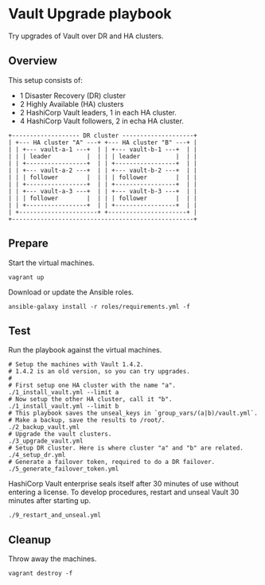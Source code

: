 # Vault Upgrade playbook

Try upgrades of Vault over DR and HA clusters.

## Overview

This setup consists of:
- 1 Disaster Recovery (DR) cluster
- 2 Highly Available (HA) clusters
- 2 HashiCorp Vault leaders, 1 in each HA cluster.
- 4 HashiCorp Vault followers, 2 in echa HA cluster.

```text
+------------------- DR cluster --------------------+
| +--- HA cluster "A" ---+ +--- HA cluster "B" ---+ |
| | +--- vault-a-1 ---+  | | +--- vault-b-1 ---+  | |
| | | leader          |  | | | leader          |  | |
| | +-----------------+  | | +-----------------+  | |
| | +--- vault-a-2 ---+  | | +--- vault-b-2 ---+  | |
| | | follower        |  | | | follower        |  | |
| | +-----------------+  | | +-----------------+  | |
| | +--- vault-a-3 ---+  | | +--- vault-b-3 ---+  | |
| | | follower        |  | | | follower        |  | |
| | +-----------------+  | | +-----------------+  | |
| +----------------------+ +----------------------+ |
+---------------------------------------------------+
```

## Prepare

Start the virtual machines.

```shell
vagrant up
```

Download or update the Ansible roles.

```shell
ansible-galaxy install -r roles/requirements.yml -f
```

## Test

Run the playbook against the virtual machines.

```shell
# Setup the machines with Vault 1.4.2.
# 1.4.2 is an old version, so you can try upgrades.
#
# First setup one HA cluster with the name "a".
./1_install_vault.yml --limit a
# Now setup the other HA cluster, call it "b".
./1_install_vault.yml --limit b
# This playbook saves the unseal_keys in `group_vars/(a|b)/vault.yml`.
# Make a backup, save the results to /root/.
./2_backup_vault.yml
# Upgrade the vault clusters.
./3_upgrade_vault.yml
# Setup DR cluster. Here is where cluster "a" and "b" are related.
./4_setup_dr.yml
# Generate a failover token, required to do a DR failover.
./5_generate_failover_token.yml
```

HashiCorp Vault enterprise seals itself after 30 minutes of use without entering a license. To develop procedures, restart and unseal Vault 30 minutes after starting up.

```shell
./9_restart_and_unseal.yml
```

## Cleanup

Throw away the machines.

```shell
vagrant destroy -f
```
